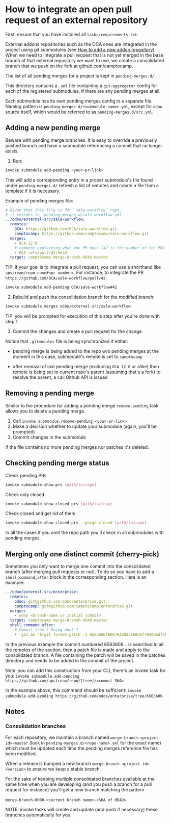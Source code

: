 <!--
This file has been generated with 'invoke project.sync'.
Do not modify. Any manual change will be lost.
Please propose your modification on
https://github.com/camptocamp/odoo-template instead.
-->
# How to integrate an open pull request of an external repository

First, ensure that you have installed all `tasks/requirements.txt`.

External addons repositories such as the OCA ones are integrated in the project
using git submodules (see [How to add a new addon repository](./how-to-add-repo.md)).
When we need to integrate a pull request that is not yet merged in the base branch
of that external repository we want to use, we create a consolidated branch that
we push on the fork at github.com/camptocamp.

The list of all pending merges for a project is kept in `pending-merges.d/`.

This directory contains a `.yml` file containing a `git-aggregator` config for
each of the registered submodules, if there are any pending merges at all.

Each submodule has its own pending merges config in a separate file.
Naming pattern is `pending-merges.d/<submodule-name>.yml`, except for `odoo`
source itself, which would be referred to as `pending-merges.d/src.yml`.


## Adding a new pending merge

Beware with pending merge branches. It is easy to override a previously pushed
branch and have a submodule referencing a commit that no longer exists.

1. Run:

  ```bash
  invoke submodule.add-pending <your-pr-link>
  ```

  This will add a corresponding entry in a proper submodule's file found under
  `pending-merges.d/` refresh a list of remotes and create a file from a
  template if it is necessary.

  Example of pending merges file:

  ```yaml
  # Given that this file is for `sale-workflow` repo,
  # it resides in `pending-merges.d/sale-workflow.yml`
  ../odoo/external-src/sale-workflow:
    remotes:
      OCA: https://github.com/OCA/sale-workflow.git
      camptocamp: https://github.com/camptocamp/sale-workflow.git
    merges:
      - OCA 12.0
      # comment explaining what the PR does (42 is the number of the PR)
      - OCA refs/pull/42/head
    target: camptocamp merge-branch-XXXX-master
  ```

  TIP: if your goal is to integrate a pull request,
  you can use a shorthand like `upstream/repo-name#<pr-number>`.
  For instance, to integrate the PR `https://github.com/OCA/sale-workflow/pull/42`:

  ```bash
  invoke submodule.add-pending OCA/sale-workflow#42
  ```

2. Rebuild and push the consolidation branch for the modified branch:

  ```bash
  invoke submodule.merges odoo/external-src/sale-workflow
  ```
  TIP: you will be prompted for execution of this step after you're done with step 1.

3. Commit the changes and create a pull request for the change.

  Notice that `.gitmodules` file is being synchronized if either:

  - pending merge is being added to the repo w/o pending merges at the moment
    in this case, submodule's remote is set to `camptocamp`

  - after removal of last pending merge (excluding `OCA 12.0` or alike)
    then remote is being set to current repo's parent (assuming that's a fork)
    to resolve the parent, a call Github API is issued


## Removing a pending merge

Similar to the procedure for adding a pending merge `remove-pending` task
allows you to delete a pending merge.

1. Call `invoke submodule.remove-pending <your-pr-link>`
2. Make a decision whether to update your submodule (again, you'll be prompted)
3. Commit changes in the submodule

If the file contains no more pending merges nor patches it's deleted.


## Checking pending merge status

Check pending PRs

```bash
invoke submodule.show-prs [path/to/repo]
```

Check only closed

```bash
invoke submodule.show-closed-prs [path/to/repo]
```

Check closed and get rid of them

```bash
invoke submodule.show-closed-prs --purge-closed [path/to/repo]
```

In all the cases if you omit the repo path
you'll check in all submodules with pending merges.


## Merging only one distinct commit (cherry-pick)

Sometimes you only want to merge one commit into the consolidated branch (after
merging pull requests or not). To do so you have to add a `shell_command_after` block
in the corresponding section. Here is an example:

  ```yaml
  ../odoo/external-src/enterprise:
    remotes:
      odoo: git@github.com:odoo/enterprise.git
      camptocamp: git@github.com:camptocamp/enterprise.git
    merges:
      - odoo <branch-name or initial commit>
    target: camptocamp merge-branch-XXXX-master
    shell_command_after:
      # Commit from ? Doing what ?
      -  git am "$(git format-patch -1 6563606f066792682a16936f704d0bdf4bc8429f -o ../patches)"
  ```

In the previous example the commit numbered 6563606... is searched in all the remotes of the section,
then a patch file is made and apply to the consolidated branch.
A file containing the patch will be saved in the patches directory and needs to be added in the commit
of the project.

Note: you can add this construction from your CLI, there's an invoke task for you:
`invoke submodule.add-pending https://github.com/upstream/repo/[tree]/<commit SHA>`

In the example above, this command should be sufficient:
`invoke submodule.add-pending https://github.com/odoo/enterprise/tree/6563606`.


## Notes

### Consolidation branches

For each repository, we maintain a branch named
`merge-branch-<project-id>-master` (look in `pending-merges.d/<repo-name>.yml` for the
exact name) which must be updated each time the pending merges
reference file has been modified.

When a release is bumped a new branch
`merge-branch-<project-id>-<version>` to ensure we keep a stable branch.

For the sake of keeping multiple consolidated branches available at the same time
when you are developing (and you push a branch for a pull request for instance)
you'll get a new branch matching the pattern

`merge-branch-0000-<current branch name>-<SHA of HEAD>`.


NOTE: invoke tasks will create and update (and push if necessary) these branches automatically for you.
